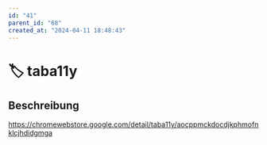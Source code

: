 ```yaml
---
id: "41"
parent_id: "68"
created_at: "2024-04-11 18:48:43"
---
```


# 🏷️ taba11y

## Beschreibung

<https://chromewebstore.google.com/detail/taba11y/aocppmckdocdjkphmofnklcjhdidgmga>